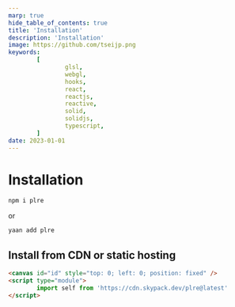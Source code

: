 ```yaml
---
marp: true
hide_table_of_contents: true
title: 'Installation'
description: 'Installation'
image: https://github.com/tseijp.png
keywords:
        [
                glsl,
                webgl,
                hooks,
                react,
                reactjs,
                reactive,
                solid,
                solidjs,
                typescript,
        ]
date: 2023-01-01
---
```


# Installation

```ruby
npm i plre
```

or

```ruby
yaan add plre
```

## Install from CDN or static hosting

```html
<canvas id="id" style="top: 0; left: 0; position: fixed" />
<script type="module">
        import self from 'https://cdn.skypack.dev/plre@latest'
</script>
```
